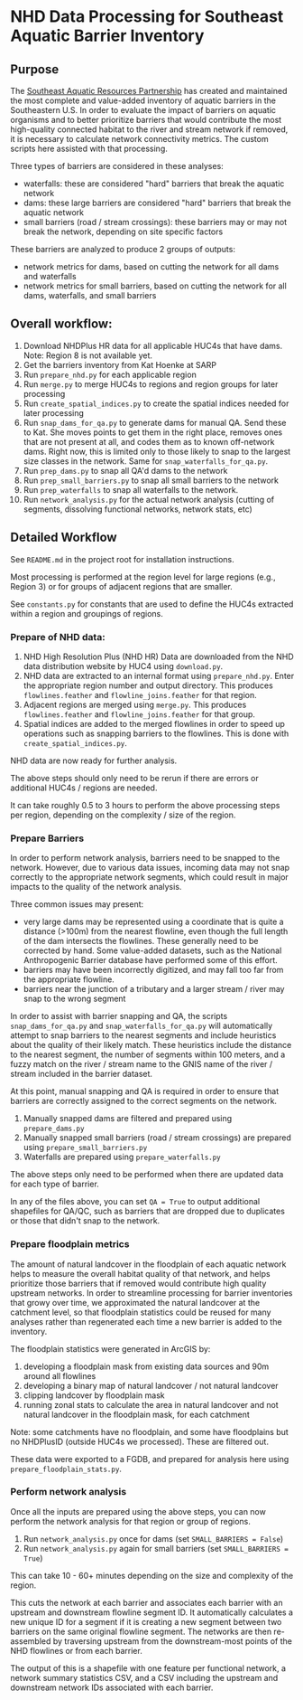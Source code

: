 # NHD Data Processing for Southeast Aquatic Barrier Inventory

## Purpose

The [Southeast Aquatic Resources Partnership](https://southeastaquatics.net) has created and maintained the most complete and value-added inventory of aquatic barriers in the Southeastern U.S. In order to evaluate the impact of barriers on aquatic organisms and to better prioritize barriers that would contribute the most high-quality connected habitat to the river and stream network if removed, it is necessary to calculate network connectivity metrics. The custom scripts here assisted with that processing.

Three types of barriers are considered in these analyses:

-   waterfalls: these are considered "hard" barriers that break the aquatic network
-   dams: these large barriers are considered "hard" barriers that break the aquatic network
-   small barriers (road / stream crossings): these barriers may or may not break the network, depending on site specific factors

These barriers are analyzed to produce 2 groups of outputs:

-   network metrics for dams, based on cutting the network for all dams and waterfalls
-   network metrics for small barriers, based on cutting the network for all dams, waterfalls, and small barriers

## Overall workflow:

1. Download NHDPlus HR data for all applicable HUC4s that have dams. Note: Region 8 is not available yet.
2. Get the barriers inventory from Kat Hoenke at SARP
3. Run `prepare_nhd.py` for each applicable region
4. Run `merge.py` to merge HUC4s to regions and region groups for later processing
5. Run `create_spatial_indices.py` to create the spatial indices needed for later processing
6. Run `snap_dams_for_qa.py` to generate dams for manual QA. Send these to Kat. She moves points to get them in the right place, removes ones that are not present at all, and codes them as to known off-network dams. Right now, this is limited only to those likely to snap to the largest size classes in the network. Same for `snap_waterfalls_for_qa.py`.
7. Run `prep_dams.py` to snap all QA'd dams to the network
8. Run `prep_small_barriers.py` to snap all small barriers to the network
9. Run `prep_waterfalls` to snap all waterfalls to the network.
10. Run `network_analysis.py` for the actual network analysis (cutting of segments, dissolving functional networks, network stats, etc)

## Detailed Workflow

See `README.md` in the project root for installation instructions.

Most processing is performed at the region level for large regions (e.g., Region 3) or for groups of adjacent regions that are smaller.

See `constants.py` for constants that are used to define the HUC4s extracted within a region and groupings of regions.

### Prepare of NHD data:

1. NHD High Resolution Plus (NHD HR) Data are downloaded from the NHD data distribution website by HUC4 using `download.py`.
2. NHD data are extracted to an internal format using `prepare_nhd.py`. Enter the appropriate region number and output directory. This produces `flowlines.feather` and `flowline_joins.feather` for that region.
3. Adjacent regions are merged using `merge.py`. This produces `flowlines.feather` and `flowline_joins.feather` for that group.
4. Spatial indices are added to the merged flowlines in order to speed up operations such as snapping barriers to the flowlines. This is done with `create_spatial_indices.py`.

NHD data are now ready for further analysis.

The above steps should only need to be rerun if there are errors or additional HUC4s / regions are needed.

It can take roughly 0.5 to 3 hours to perform the above processing steps per region, depending on the complexity / size of the region.

### Prepare Barriers

In order to perform network analysis, barriers need to be snapped to the network. However, due to various data issues, incoming data may not snap correctly to the appropriate network segments, which could result in major impacts to the quality of the network analysis.

Three common issues may present:

-   very large dams may be represented using a coordinate that is quite a distance (>100m) from the nearest flowline, even though the full length of the dam intersects the flowlines. These generally need to be corrected by hand. Some value-added datasets, such as the National Anthropogenic Barrier database have performed some of this effort.
-   barriers may have been incorrectly digitized, and may fall too far from the appropriate flowline.
-   barriers near the junction of a tributary and a larger stream / river may snap to the wrong segment

In order to assist with barrier snapping and QA, the scripts `snap_dams_for_qa.py` and `snap_waterfalls_for_qa.py` will automatically attempt to snap barriers to the nearest segments and include heuristics about the quality of their likely match. These heuristics include the distance to the nearest segment, the number of segments within 100 meters, and a fuzzy match on the river / stream name to the GNIS name of the river / stream included in the barrier dataset.

At this point, manual snapping and QA is required in order to ensure that barriers are correctly assigned to the correct segments on the network.

1. Manually snapped dams are filtered and prepared using `prepare_dams.py`
2. Manually snapped small barriers (road / stream crossings) are prepared using `prepare_small_barriers.py`
3. Waterfalls are prepared using `prepare_waterfalls.py`

The above steps only need to be performed when there are updated data for each type of barrier.

In any of the files above, you can set `QA = True` to output additional shapefiles for QA/QC, such as barriers that are dropped due to duplicates or those that didn't snap to the network.

### Prepare floodplain metrics

The amount of natural landcover in the floodplain of each aquatic network helps to measure the overall habitat quality of that network, and helps prioritize those barriers that if removed would contribute high quality upstream networks. In order to streamline processing for barrier inventories that growy over time, we approximated the natural landcover at the catchment level, so that floodplain statistics could be reused for many analyses rather than regenerated each time a new barrier is added to the inventory.

The floodplain statistics were generated in ArcGIS by:

1. developing a floodplain mask from existing data sources and 90m around all flowlines
2. developing a binary map of natural landcover / not natural landcover
3. clipping landcover by floodplain mask
4. running zonal stats to calculate the area in natural landcover and not natural landcover in the floodplain mask, for each catchment

Note: some catchments have no floodplain, and some have floodplains but no NHDPlusID (outside HUC4s we processed). These are filtered out.

These data were exported to a FGDB, and prepared for analysis here using `prepare_floodplain_stats.py`.

### Perform network analysis

Once all the inputs are prepared using the above steps, you can now perform the network analysis for that region or group of regions.

1. Run `network_analysis.py` once for dams (set `SMALL_BARRIERS = False`)
2. Run `network_analysis.py` again for small barriers (set `SMALL_BARRIERS = True`)

This can take 10 - 60+ minutes depending on the size and complexity of the region.

This cuts the network at each barrier and associates each barrier with an upstream and downstream flowline segment ID. It automatically calculates a new unique ID for a segment if it is creating a new segment between two barriers on the same original flowline segment. The networks are then re-assembled by traversing upstream from the downstream-most points of the NHD flowlines or from each barrier.

The output of this is a shapefile with one feature per functional network, a network summary statistics CSV, and a CSV including the upstream and downstream network IDs associated with each barrier.
